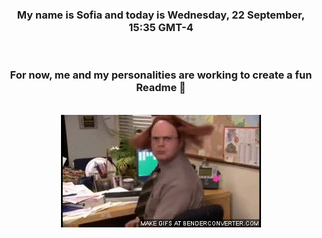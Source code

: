


<div align="center">
<h3 >My name is Sofia and today is Wednesday, 22 September, 15:35 GMT-4</h3><br>
<h3 >For now, me and my personalities are working to create a fun Readme 👋
</h3><br>
<img src='img/dwight.gif' alt='working...'/>
</div>
